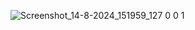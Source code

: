 ![Screenshot_14-8-2024_151959_127 0 0 1](https://github.com/user-attachments/assets/55f72495-5930-439f-898c-db25ac41dd5d)
